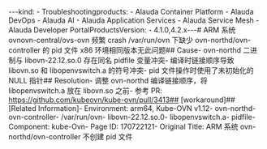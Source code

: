 ---kind:   - Troubleshootingproducts:    - Alauda Container Platform   - Alauda DevOps   - Alauda AI   - Alauda Application Services   - Alauda Service Mesh   - Alauda Developer PortalProductsVersion:   - 4.1.0,4.2.x---<!-- A type of document that involves encountering a fault, diag...it, performing root cause analysis, and providing solutions. --># ARM 系统 ovnovn-central/ovs-ovn 频繁 crash /var/run/ovn 下缺少 ovn-northd/ovn-controller 的 pid 文件 x86 环境相同版本无此问题## Cause- ovn-northd 二进制与 libovn-22.12.so.0 存在同名 pidfile 变量冲突- 编译时链接顺序导致 libovn.so 和 libopenvswitch.a 的符号冲突- pid 文件操作时使用了未初始化的 NULL 指针## Resolution- 调整 ovn-northd 编译链接顺序，将 libopenvswitch.a 放在 libovn.so 之前- 参考 PR: https://github.com/kubeovn/kube-ovn/pull/3413## [workaround]## [Related Information]- Environment: arm64, Kube-OVN v1.12- ovn-northd- ovn-controller- /var/run/ovn- libovn-22.12.so.0- libopenvswitch.a- pidfile- Component: kube-Ovn- Page ID: 170722121- Original Title: ARM 系统 ovn-northd/ovn-controller 不创建 pid 文件